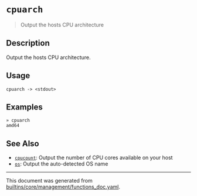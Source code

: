 # `cpuarch`

> Output the hosts CPU architecture

## Description

Output the hosts CPU architecture.

## Usage

```
cpuarch -> <stdout>
```

## Examples

```
» cpuarch
amd64
```

## See Also

* [`cpucount`](../commands/cpucount.md):
  Output the number of CPU cores available on your host
* [`os`](../commands/os.md):
  Output the auto-detected OS name

<hr/>

This document was generated from [builtins/core/management/functions_doc.yaml](https://github.com/lmorg/murex/blob/master/builtins/core/management/functions_doc.yaml).